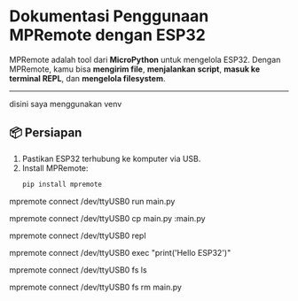 # Dokumentasi Penggunaan MPRemote dengan ESP32

MPRemote adalah tool dari **MicroPython** untuk mengelola ESP32. Dengan MPRemote, kamu bisa **mengirim file**, **menjalankan script**, **masuk ke terminal REPL**, dan **mengelola filesystem**.

---

disini saya menggunakan venv

## 📦 Persiapan

1. Pastikan ESP32 terhubung ke komputer via USB.
2. Install MPRemote:
   ```bash
   pip install mpremote


mpremote connect /dev/ttyUSB0 run main.py


mpremote connect /dev/ttyUSB0 cp main.py :main.py


mpremote connect /dev/ttyUSB0 repl


mpremote connect /dev/ttyUSB0 exec "print('Hello ESP32')"


mpremote connect /dev/ttyUSB0 fs ls


mpremote connect /dev/ttyUSB0 fs rm main.py
